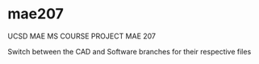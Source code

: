 # mae207
UCSD MAE MS COURSE PROJECT MAE 207

Switch between the CAD and Software branches for their respective files
